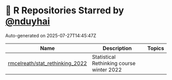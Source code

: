 # 🌟 R Repositories Starred by [@nduyhai](https://github.com/nduyhai)

Auto-generated on 2025-07-27T14:45:47Z

| Name | Description | Topics |
|------|-------------|-------|
| [rmcelreath/stat_rethinking_2022](https://github.com/rmcelreath/stat_rethinking_2022) | Statistical Rethinking course winter 2022 |  |
